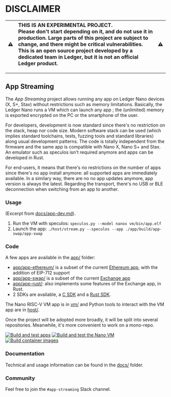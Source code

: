 # DISCLAIMER

:warning: | THIS IS AN EXPERIMENTAL PROJECT.<br/>Please don't start depending on it, and do not use it in production. Large parts of this project are subject to change, and there might be critical vulnerabilities.<br/>This is an open source project developed by a dedicated team in Ledger, but it is not an official Ledger product. | :warning:
:---: | :--- | :---

---

## App Streaming

The *App Streaming* project allows running any app on Ledger Nano devices (X, S+, Stax) without restrictions such as memory limitations. Basically, the Ledger Nano runs a VM which can launch any app ; the (unlimited) memory is exported encrypted on the PC or the smartphone of the user.

For developers, development is now standard since there's no restriction on the stack, heap nor code size. Modern software stack can be used (which implies standard toolchains, tests, fuzzing tools and standard libraries) along usual development patterns. The code is totally independent from the firmware and the same app is compatible with Nano X, Nano S+ and Stax. An emulator such as speculos isn't required anymore and apps can be developed in Rust.

For end-users, it means that there's no restrictions on the number of apps since there's no app install anymore: all supported apps are immediately available. In a similary way, there are no no app updates anymore, app version is always the latest. Regarding the transport, there's no USB or BLE deconnection when switching from an app to another.


### Usage

(Excerpt from [docs/app-dev.md](docs/app-dev.md)).

1. Run the VM with speculos: `speculos.py --model nanox vm/bin/app.elf`
2. Launch the app: `./host/stream.py --speculos --app ./app/build/app-swap/app-swap`


### Code

A few apps are available in the [app/](app/) folder:

- [app/app-ethereum/](app/app-ethereum/) is a subset of the current [Ethereum app](https://github.com/LedgerHQ/app-ethereum), with the addition of EIP-712 support
- [app/app-swap/](app/app-ethereum/) is a subset of the current [Exchange app](https://github.com/LedgerHQ/app-exchange)
- [app/app-rust/](app/app-rust/): also implements some features of the Exchange app, in Rust.
- 2 SDKs are available, a [C SDK](app/sdk/) and a [Rust SDK](app/app-rust/src/sdk/).

The Nano RISC-V VM app is in [vm/](vm/) and Python tools to interact with the VM app are in [host/](host/).

Once the project will be adopted more broadly, it will be split into several repositories. Meanwhile, it's more convenient to work on a mono-repo.

[![Build and test apps](https://github.com/LedgerHQ/app-streaming/actions/workflows/apps.yml/badge.svg)](https://github.com/LedgerHQ/app-streaming/actions/workflows/apps.yml)
[![Build and test the Nano VM](https://github.com/LedgerHQ/app-streaming/actions/workflows/vm.yml/badge.svg)](https://github.com/LedgerHQ/app-streaming/actions/workflows/vm.yml)
[![Build container images](https://github.com/LedgerHQ/app-streaming/actions/workflows/build-packages.yml/badge.svg)](https://github.com/LedgerHQ/app-streaming/actions/workflows/build-packages.yml)


### Documentation

Technical and usage information can be found in the [docs/](docs/) folder.


### Community

Feel free to join the `#app-streaming` Slack channel.
